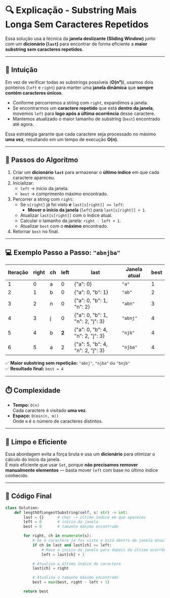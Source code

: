 # 🔍 Explicação - Substring Mais Longa Sem Caracteres Repetidos

Essa solução usa a técnica da **janela deslizante (Sliding Window)** junto com um **dicionário (`last`)** para encontrar de forma eficiente a **maior substring sem caracteres repetidos**.

---

## 🧠 Intuição

Em vez de verificar todas as substrings possíveis (**O(n²)**), usamos dois ponteiros (`left` e `right`) para manter uma **janela dinâmica** que **sempre contém caracteres únicos**.

- Conforme percorremos a string com `right`, expandimos a janela.
- Se encontrarmos um **caractere repetido** que está **dentro da janela**, movemos `left` para **logo após a última ocorrência** desse caractere.
- Mantemos atualizado o maior tamanho de substring (`best`) encontrado até agora.

Essa estratégia garante que cada caractere seja processado no máximo **uma vez**, resultando em um tempo de execução **O(n)**.

---

## 🧰 Passos do Algoritmo

1. Criar um **dicionário `last`** para armazenar o **último índice** em que cada caractere apareceu.
2. Inicializar:
   - `left` → início da janela.
   - `best` → comprimento máximo encontrado.
3. Percorrer a string com `right`:
   - Se `s[right]` já foi visto **e** `last[s[right]] >= left`:
     - **Mover o início da janela** (`left`) para `last[s[right]] + 1`.
   - Atualizar `last[s[right]]` com o índice atual.
   - Calcular o tamanho da janela: `right - left + 1`.
   - Atualizar `best` com o **máximo** encontrado.
4. Retornar `best` no final.

---

## 💻 Exemplo Passo a Passo: `"abnjba"`

| **Iteração** | **right** | **ch** | **left** | **last**                     | **Janela atual** | **best** |
|-------------|-----------|--------|---------|----------------------------|------------------|----------|
| 1 | 0 | a | 0 | {"a": 0} | `"a"` | 1 |
| 2 | 1 | b | 0 | {"a": 0, "b": 1} | `"ab"` | 2 |
| 3 | 2 | n | 0 | {"a": 0, "b": 1, "n": 2} | `"abn"` | 3 |
| 4 | 3 | j | 0 | {"a": 0, "b": 1, "n": 2, "j": 3} | `"abnj"` | 4 |
| 5 | 4 | b | **2** | {"a": 0, "b": 4, "n": 2, "j": 3} | `"njb"` | 4 |
| 6 | 5 | a | 2 | {"a": 5, "b": 4, "n": 2, "j": 3} | `"njba"` | 4 |

✅ **Maior substring sem repetição:** `"abnj"`, `"njba"` ou `"bnjb"`  
✅ **Resultado final:** `best = 4`

---

## ⏱️ Complexidade

- **Tempo:** `O(n)`  
  Cada caractere é visitado **uma vez**.
- **Espaço:** `O(min(n, m))`  
  Onde `m` é o número de caracteres distintos.

---

## 🧼 Limpo e Eficiente

Essa abordagem evita a força bruta e usa um **dicionário** para otimizar o cálculo do início da janela.  
É mais eficiente que usar `Set`, porque **não precisamos remover manualmente elementos** — basta mover `left` com base no último índice conhecido.

---

## 📌 Código Final

```python
class Solution:
    def lengthOfLongestSubstring(self, s: str) -> int:
        last = {}      # char -> último índice em que apareceu
        left = 0       # início da janela
        best = 0       # tamanho máximo encontrado

        for right, ch in enumerate(s):
            # Se o caractere já foi visto e está dentro da janela atual
            if ch in last and last[ch] >= left:
                # Move o início da janela para depois da última ocorrência
                left = last[ch] + 1

            # Atualiza o último índice do caractere
            last[ch] = right

            # Atualiza o tamanho máximo encontrado
            best = max(best, right - left + 1)

        return best
```